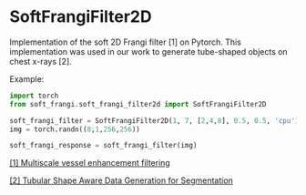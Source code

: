 # SoftFrangiFilter2D
Implementation of the soft 2D Frangi filter [1] on Pytorch.
This implementation was used in our work to generate tube-shaped objects on chest x-rays [2].

Example:
```python
import torch
from soft_frangi.soft_frangi_filter2d import SoftFrangiFilter2D

soft_frangi_filter = SoftFrangiFilter2D(1, 7, [2,4,8], 0.5, 0.5, 'cpu')
img = torch.randn((8,1,256,256))

soft_frangi_response = soft_frangi_filter(img)
```

[[1] Multiscale vessel enhancement filtering](https://link.springer.com/chapter/10.1007/BFb0056195)

[[2] Tubular Shape Aware Data Generation for Segmentation](https://arxiv.org/pdf/2010.00907.pdf)
